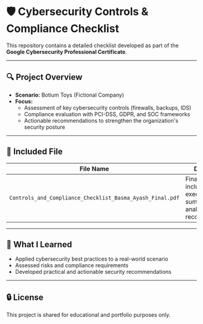 # 🛡️ Cybersecurity Controls & Compliance Checklist

This repository contains a detailed checklist developed as part of the **Google Cybersecurity Professional Certificate**.

---

## 🔍 Project Overview

- **Scenario:** Botium Toys (Fictional Company)
- **Focus:**  
  - Assessment of key cybersecurity controls (firewalls, backups, IDS)  
  - Compliance evaluation with PCI-DSS, GDPR, and SOC frameworks  
  - Actionable recommendations to strengthen the organization's security posture  

---

## 📄 Included File

| File Name | Description |
|-----------|-------------|
| `Controls_and_Compliance_Checklist_Basma_Ayash_Final.pdf` | Final report including executive summary, control analysis, and recommendations |

---

## 🧠 What I Learned

- Applied cybersecurity best practices to a real-world scenario  
- Assessed risks and compliance requirements  
- Developed practical and actionable security recommendations  

---

## 🔒 License

This project is shared for educational and portfolio purposes only.
